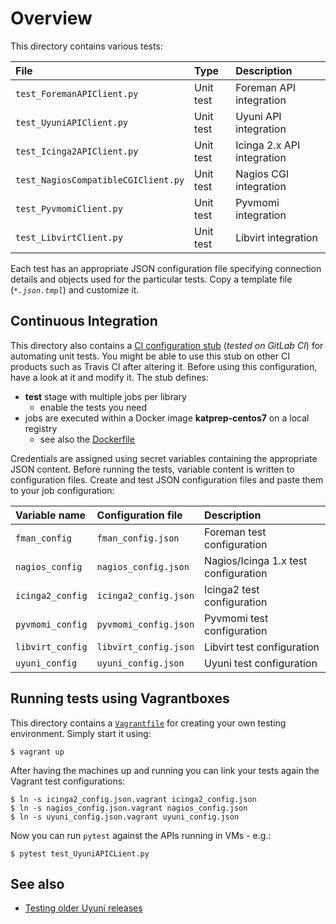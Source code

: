 # Overview

This directory contains various tests:

| File          | Type | Description |
|:------------- |:---- |:----------- |
| `test_ForemanAPIClient.py` | Unit test | Foreman API integration |
| `test_UyuniAPIClient.py` | Unit test | Uyuni API integration |
| `test_Icinga2APIClient.py` | Unit test | Icinga 2.x API integration |
| `test_NagiosCompatibleCGIClient.py` | Unit test | Nagios CGI integration |
| `test_PyvmomiClient.py` | Unit test | Pyvmomi integration |
| `test_LibvirtClient.py` | Unit test | Libvirt integration |

Each test has an appropriate JSON configuration file specifying connection details and objects used for the particular tests. Copy a template file (*`*.json.tmpl`*) and customize it.

## Continuous Integration

This directory also contains a [CI configuration stub](.gitlab-ci.yml) (*tested on GitLab CI*) for automating unit tests. You might be able to use this stub on other CI products such as Travis CI after altering it. Before using this configuration, have a look at it and modify it. The stub defines:

- **test** stage with multiple jobs per library
  - enable the tests you need
- jobs are executed within a Docker image **katprep-centos7** on a local registry
  - see also the [Dockerfile](tmpl-katprep-centos7/Dockerfile)

Credentials are assigned using secret variables containing the appropriate JSON content. Before running the tests, variable content is written to configuration files. Create and test JSON configuration files and paste them to your job configuration:

| Variable name | Configuration file | Description |
|:------------- |:------------------ |:----------- |
| `fman_config` | `fman_config.json` | Foreman test configuration |
| `nagios_config` | `nagios_config.json` | Nagios/Icinga 1.x test configuration |
| `icinga2_config` | `icinga2_config.json` | Icinga2 test configuration |
| `pyvmomi_config` | `pyvmomi_config.json` | Pyvmomi test configuration |
| `libvirt_config` | `libvirt_config.json` | Libvirt test configuration |
| `uyuni_config` | `uyuni_config.json` | Uyuni test configuration |

## Running tests using Vagrantboxes

This directory contains a [`Vagrantfile`](Vagrantfile) for creating your own testing environment. Simply start it using:

```shell
$ vagrant up
```

After having the machines up and running you can link your tests again the Vagrant test configurations:

```shell
$ ln -s icinga2_config.json.vagrant icinga2_config.json
$ ln -s nagios_config.json.vagrant nagios_config.json
$ ln -s uyuni_config.json.vagrant uyuni_config.json
```

Now you can run `pytest` against the APIs running in VMs - e.g.:

```shell
$ pytest test_UyuniAPICLient.py
```

## See also

- [Testing older Uyuni releases](Uyuni.md)
